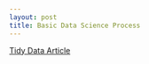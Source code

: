 ```yaml
---
layout: post
title: Basic Data Science Process
---
```


[Tidy Data Article](https://www.jstatsoft.org/index.php/jss/article/view/v059i10/v59i10.pdf)
